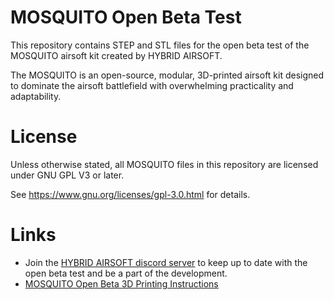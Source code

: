 # MOSQUITO Open Beta Test
This repository contains STEP and STL files for the open beta test of the MOSQUITO airsoft kit created by HYBRID AIRSOFT.

The MOSQUITO is an open-source, modular, 3D-printed airsoft kit designed to dominate the airsoft battlefield with overwhelming practicality and adaptability. 

# License
Unless otherwise stated, all MOSQUITO files in this repository are licensed under GNU GPL V3 or later.

See https://www.gnu.org/licenses/gpl-3.0.html for details.

# Links
* Join the [HYBRID AIRSOFT discord server](https://discord.gg/P6Q9u3nT3V) to keep up to date with the open beta test and be a part of the development.
* [MOSQUITO Open Beta 3D Printing Instructions](https://docs.google.com/document/d/1kqWG-TOsJjRPDSbVY6bi2dQMkjYvka-6bJ_FgsT6_X4/edit?usp=sharing)
